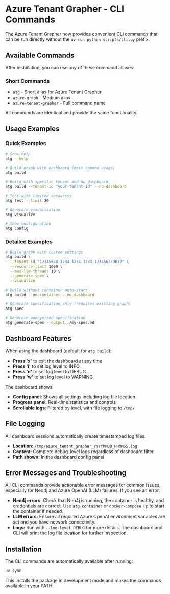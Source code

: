# Azure Tenant Grapher - CLI Commands

The Azure Tenant Grapher now provides convenient CLI commands that can be run directly without the `uv run python scripts/cli.py` prefix.

## Available Commands

After installation, you can use any of these command aliases:

### Short Commands
- `atg` - Short alias for Azure Tenant Grapher
- `azure-graph` - Medium alias
- `azure-tenant-grapher` - Full command name

All commands are identical and provide the same functionality.

## Usage Examples

### Quick Examples
```bash
# Show help
atg --help

# Build graph with dashboard (most common usage)
atg build

# Build with specific tenant and no dashboard
atg build --tenant-id "your-tenant-id" --no-dashboard

# Test with limited resources
atg test --limit 20

# Generate visualization
atg visualize

# Show configuration
atg config
```

### Detailed Examples
```bash
# Build graph with custom settings
atg build \
  --tenant-id "12345678-1234-1234-1234-123456789012" \
  --resource-limit 1000 \
  --max-llm-threads 10 \
  --generate-spec \
  --visualize

# Build without container auto-start
atg build --no-container --no-dashboard

# Generate specification only (requires existing graph)
atg spec

# Generate anonymized specification
atg generate-spec --output ./my-spec.md
```

## Dashboard Features

When using the dashboard (default for `atg build`):

- **Press 'x'** to exit the dashboard at any time
- **Press 'i'** to set log level to INFO
- **Press 'd'** to set log level to DEBUG
- **Press 'w'** to set log level to WARNING

The dashboard shows:
- **Config panel**: Shows all settings including log file location
- **Progress panel**: Real-time statistics and controls
- **Scrollable logs**: Filtered by level, with file logging to `/tmp/`

## File Logging

All dashboard sessions automatically create timestamped log files:
- **Location**: `/tmp/azure_tenant_grapher_YYYYMMDD_HHMMSS.log`
- **Content**: Complete debug-level logs regardless of dashboard filter
- **Path shown**: In the dashboard config panel

## Error Messages and Troubleshooting

All CLI commands provide actionable error messages for common issues, especially for Neo4j and Azure OpenAI (LLM) failures. If you see an error:
- **Neo4j errors:** Check that Neo4j is running, the container is healthy, and credentials are correct. Use `atg container` or `docker-compose up` to start the container if needed.
- **LLM errors:** Ensure all required Azure OpenAI environment variables are set and you have network connectivity.
- **Logs:** Run with `--log-level DEBUG` for more details. The dashboard and CLI will print the log file location for further inspection.

## Installation

The CLI commands are automatically available after running:
```bash
uv sync
```

This installs the package in development mode and makes the commands available in your PATH.
